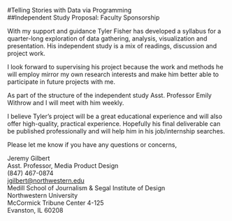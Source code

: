 #Telling Stories with Data via Programming  
##Independent Study Proposal: Faculty Sponsorship

With my support and guidance Tyler Fisher has developed a syllabus for a quarter-long exploration of data gathering, analysis, visualization and presentation. His independent study is a mix of readings, discussion and project work.

I look forward to supervising his project because the work and methods he will employ mirror my own research interests and make him better able to participate in future projects with me.

As part of the structure of the independent study Asst. Professor Emily Withrow and I will meet with him weekly.

I believe Tyler’s project will be a great educational experience and will also offer high-quality, practical experience. Hopefully his final deliverable can be published professionally and will help him in his job/internship searches.

Please let me know if you have any questions or concerns,

Jeremy Gilbert  
Asst. Professor, Media Product Design  
(847) 467-0874  
jgilbert@northwestern.edu  
Medill School of Journalism & Segal Institute of Design  
Northwestern University  
McCormick Tribune Center 4-125  
Evanston, IL 60208  